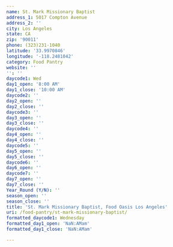```yaml
---
name: St. Mark Missionary Baptist
address_1: 5017 Compton Avenue
address_2: ''
city: Los Angeles
state: CA
zip: '90011'
phone: (323)231-1040
latitude: '33.9970846'
longitude: '-118.2481042'
category: Food Pantry
website: ''
'': ''
daycode1: Wed
day1_open: '8:00 AM'
day1_close: '10:00 AM'
daycode2: ''
day2_open: ''
day2_close: ''
daycode3: ''
day3_open: ''
day3_close: ''
daycode4: ''
day4_open: ''
day4_close: ''
daycode5: ''
day5_open: ''
day5_close: ''
daycode6: ''
day6_open: ''
daycode7: ''
day7_open: ''
day7_close: ''
Year_Round (Y/N): ''
season_open: ''
season_close: ''
title: 'St. Mark Missionary Baptist, Food Oasis Los Angeles'
uri: /food-pantry/st-mark-missionary-baptist/
formatted_daycode1: Wednesday
formatted_day1_open: 'NaN:AMam'
formatted_day1_close: 'NaN:AMam'

---
```

